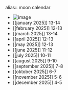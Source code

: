 alias:: moon calendar

- ![image](https://jade-gentle-pony-196.mypinata.cloud/ipfs/bafybeigzdo4bixaoytsjxmho7sm55n2icjyoprjal3ho5dlmfdoyfcxsta)
- [[january 2025]] 13-14
- [[february 2025]] 12-13
- [[march 2025]] 13-14
- [[april 2025]] 12-13
- [[may 2025]] 12-13
- [[june 2025]] 11-12
- [[july 2025]] 10-11
- [[august 2025]] 9-10
- [[september 2025]] 7-8
- [[oktober 2025]] 6-7
- [[november 2025]] 5-6
- [[december 2025]] 4-5